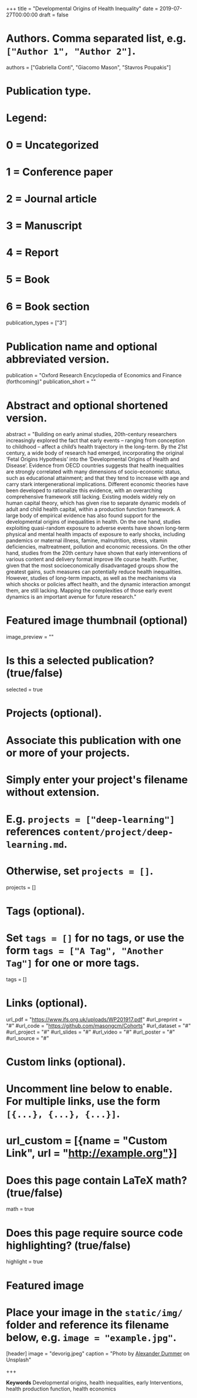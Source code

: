 +++
title = "Developmental Origins of Health Inequality"
date = 2019-07-27T00:00:00
draft = false

# Authors. Comma separated list, e.g. `["Author 1", "Author 2"]`.
authors = ["Gabriella Conti", "Giacomo Mason", "Stavros Poupakis"]

# Publication type.
# Legend:
# 0 = Uncategorized
# 1 = Conference paper
# 2 = Journal article
# 3 = Manuscript
# 4 = Report
# 5 = Book
# 6 = Book section
publication_types = ["3"]

# Publication name and optional abbreviated version.
publication = "Oxford Research Encyclopedia of Economics and Finance (forthcoming)"
publication_short = ""

# Abstract and optional shortened version.
abstract = "Building on early animal studies, 20th-century researchers increasingly explored the fact that early events – ranging from conception to childhood – affect a child’s health trajectory in the long-term. By the 21st century, a wide body of research had emerged, incorporating the original ‘Fetal Origins Hypothesis’ into the ‘Developmental Origins of Health and Disease’. Evidence from OECD countries suggests that health inequalities are strongly correlated with many dimensions of socio-economic status, such as educational attainment; and that they tend to increase with age and carry stark intergenerational implications. Different economic theories have been developed to rationalize this evidence, with an overarching comprehensive framework still lacking. Existing models widely rely on human capital theory, which has given rise to separate dynamic models of adult and child health capital, within a production function framework. A large body of empirical evidence has also found support for the developmental origins of inequalities in health. On the one hand, studies exploiting quasi-random exposure to adverse events have shown long-term physical and mental health impacts of exposure to early shocks, including pandemics or maternal illness, famine, malnutrition, stress, vitamin deficiencies, maltreatment, pollution and economic recessions. On the other hand, studies from the 20th century have shown that early interventions of various content and delivery format improve life course health. Further, given that the most socioeconomically disadvantaged groups show the greatest gains, such measures can potentially reduce health inequalities. However, studies of long-term impacts, as well as the mechanisms via which shocks or policies affect health, and the dynamic interaction amongst them, are still lacking. Mapping the complexities of those early event dynamics is an important avenue for future research."

# Featured image thumbnail (optional)
image_preview = ""

# Is this a selected publication? (true/false)
selected = true

# Projects (optional).
#   Associate this publication with one or more of your projects.
#   Simply enter your project's filename without extension.
#   E.g. `projects = ["deep-learning"]` references `content/project/deep-learning.md`.
#   Otherwise, set `projects = []`.
projects = []

# Tags (optional).
#   Set `tags = []` for no tags, or use the form `tags = ["A Tag", "Another Tag"]` for one or more tags.
tags = []

# Links (optional).
url_pdf = "https://www.ifs.org.uk/uploads/WP201917.pdf"
#url_preprint = "#"
#url_code = "https://github.com/masongcm/Cohorts"
#url_dataset = "#"
#url_project = "#"
#url_slides = "#"
#url_video = "#"
#url_poster = "#"
#url_source = "#"

# Custom links (optional).
#   Uncomment line below to enable. For multiple links, use the form `[{...}, {...}, {...}]`.
# url_custom = [{name = "Custom Link", url = "http://example.org"}]

# Does this page contain LaTeX math? (true/false)
math = true

# Does this page require source code highlighting? (true/false)
highlight = true

# Featured image
# Place your image in the `static/img/` folder and reference its filename below, e.g. `image = "example.jpg"`.
[header]
image = "devorig.jpeg"
caption = "Photo by [Alexander Dummer](https://unsplash.com/@4dgraphic?utm_source=unsplash&utm_medium=referral&utm_content=creditCopyText) on Unsplash"

+++


**Keywords** Developmental origins, health inequalities, early Interventions, health production function, health economics